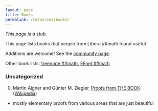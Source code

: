 ```yaml
---
layout: page
title: Books
permalink: /resources/books/
---
```


*This page is a stub.*

This page lists books that people from Libera ##math found useful.

Additions are welcome! See the [community page](/community/#contributing).

Other book lists: [freenode ##math](https://freenode-math.fandom.com/wiki/Book_List), [EFnet ##math](https://www.efnet-math.org/w/Book_Recommendations)

### Uncategorized
0. Martin Aigner and Günter M. Ziegler, [Proofs from THE BOOK](https://www.springer.com/gp/book/9783642008566). ([Wikipedia](https://en.wikipedia.org/wiki/Proofs_from_THE_BOOK))
  - mostly elementary proofs from various areas that are just beautiful
